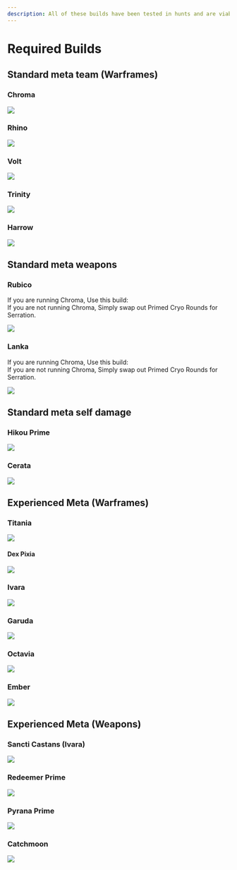 ```yaml
---
description: All of these builds have been tested in hunts and are viable.
---
```


# Required Builds

## Standard meta team \(Warframes\)

### Chroma

![](../../.gitbook/assets/image%20%2810%29.png)

### Rhino

![](../../.gitbook/assets/image%20%2860%29.png)

### Volt

![](../../.gitbook/assets/image%20%2833%29.png)

### Trinity

![](../../.gitbook/assets/image%20%286%29.png)

### Harrow

![](../../.gitbook/assets/image%20%2822%29.png)



## Standard meta weapons

### Rubico

If you are running Chroma, Use this build:  
If you are not running Chroma, Simply swap out Primed Cryo Rounds for Serration.

![](../../.gitbook/assets/image%20%2865%29.png)

### Lanka

If you are running Chroma, Use this build:  
If you are not running Chroma, Simply swap out Primed Cryo Rounds for Serration.

![](../../.gitbook/assets/image%20%2843%29.png)

## Standard meta self damage

### Hikou Prime

![](../../.gitbook/assets/image%20%2842%29.png)

### Cerata

![](../../.gitbook/assets/image%20%2814%29.png)

## Experienced Meta \(Warframes\)

### Titania

![](../../.gitbook/assets/image%20%2850%29.png)

#### Dex Pixia

![](../../.gitbook/assets/image%20%2862%29.png)

### Ivara

![](../../.gitbook/assets/image%20%2846%29.png)

### Garuda

![](../../.gitbook/assets/image%20%282%29.png)

### Octavia

![](../../.gitbook/assets/image%20%2859%29.png)

### Ember

![](../../.gitbook/assets/image%20%2819%29.png)

## Experienced Meta \(Weapons\)

### Sancti Castans \(Ivara\)

![](../../.gitbook/assets/image%20%2838%29.png)

### Redeemer Prime

![](../../.gitbook/assets/image%20%2844%29.png)

### Pyrana Prime

![](../../.gitbook/assets/image%20%2886%29.png)

### Catchmoon

![](../../.gitbook/assets/image%20%2873%29.png)


